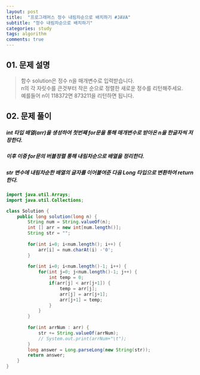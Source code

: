 ```yaml
---
layout: post
title:  "프로그래머스 정수 내림차순으로 배치하기 #JAVA"
subtitle: "정수 내림차순으로 배치하기"
categories: study
tags: algorithm
comments: true
---
```



## 01. 문제 설명

> 함수 solution은 정수 n을 매개변수로 입력받습니다.  
> n의 각 자릿수를 큰것부터 작은 순으로 정렬한 새로운 정수를 리턴해주세요.  
> 예를들어 n이 118372면 873211을 리턴하면 됩니다.  

## 02. 문제 풀이
##### int 타입 배열(arr)을 생성하여 첫번째 for문을 통해 매개변수로 받아온 n을 한글자씩 저장한다.
##### 이후 이중 for문의 버블정렬 통해 내림차순으로 배열을 정리한다.
##### str 변수에 내림차순한 배열의 글자를 이어붙여준 다음 Long 타입으로 변환하여 return 한다.

```JAVA
import java.util.Arrays;
import java.util.Collections;

class Solution {
    public long solution(long n) {
        String num = String.valueOf(n);
        int [] arr = new int[num.length()];
        String str = "";
        
        for(int i=0; i<num.length(); i++) {
            arr[i] = num.charAt(i) -'0';
        }
        
        for(int i=0; i<num.length()-1; i++) {
            for(int j=0; j<num.length()-1; j++) {
                int temp = 0;
                if(arr[j] < arr[j+1]) {
                    temp = arr[j];
                    arr[j] = arr[j+1];
                    arr[j+1] = temp;
                }  
            }
        }
        
        for(int arrNum : arr) {
            str += String.valueOf(arrNum);
            // System.out.print(arrNum+"\t");
        }
        long answer = Long.parseLong(new String(str));
        return answer;
    }
}
```